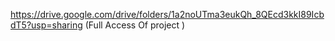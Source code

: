 https://drive.google.com/drive/folders/1a2noUTma3eukQh_8QEcd3kkI89IcbdT5?usp=sharing (Full Access Of project )

